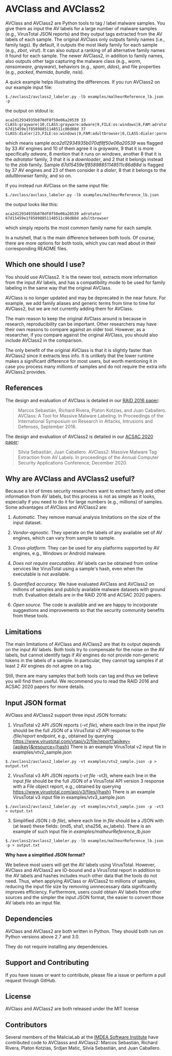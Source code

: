 # AVClass and AVClass2

AVClass and AVClass2 are Python tools to tag / label malware samples. 
You give them as input the AV labels for a large number of malware samples (e.g., VirusTotal JSON reports) 
and they output tags extracted from the AV labels of each sample. 
The original AVClass only outputs family names (i.e., family tags). 
By default, it outputs the most likely family for each sample (e.g., *zbot*, *virut*). 
It can also output a ranking of all alternative family names it found for each sample.
The newer AVClass2, in addition to family names, also outputs other tags capturing the malware class (e.g., *worm*, *ransomware*, *grayware*), behaviors (e.g., *spam*, *ddos*), and file properties (e.g., *packed*, *themida*, *bundle*, *nsis*). 

A quick example helps illustrating the differences. If you run AVClass2 on our example input file:

```shell
$./avclass2/avclass2_labeler.py -lb examples/malheurReference_lb.json -p
```

the output on stdout is:

```
aca2d12934935b070df8f50e06a20539 33 CLASS:grayware|10,CLASS:grayware:adware|9,FILE:os:windows|8,FAM:adrotator|8,CLASS:downloader|3,FAM:zlob|2
67d15459e1f85898851148511c86d88d 37 CLASS:dialer|23,FILE:os:windows|9,FAM:adultbrowser|8,CLASS:dialer:porndialer|7,CLASS:grayware|6,CLASS:grayware:tool|3,FAM:target|2
```
which means sample *aca2d12934935b070df8f50e06a20539* 
was flagged by 33 AV engines and 10 of them agree it is *grayware*, 9 that it is more specifically *adware*, 
8 mention that it runs on *windows*, another 8 that it is the *adrotator* family, 
3 that it is a *downloader*, and 2 that it belongs instead to the *zlob* family.
Sample *67d15459e1f85898851148511c86d88d* is flagged by 37 AV engines and 23 of them 
consider it a *dialer*, 8 that it belongs to the *adultbrowser* family, and so on.

If you instead run AVClass on the same input file:

```shell
$./avclass/avclass_labeler.py -lb examples/malheurReference_lb.json
```

the output looks like this:

```
aca2d12934935b070df8f50e06a20539 adrotator
67d15459e1f85898851148511c86d88d adultbrowser
``` 

which simply reports the most common family name for each sample.

In a nutshell, that is the main difference between both tools. 
Of course, there are more options for both tools, 
which you can read about in their corresponding README files. 


## Which one should I use?

You should use AVClass2. It is the newer tool, extracts more information 
from the input AV labels, and has a compatibility mode to be used for 
family labeling in the same way that the original AVClass. 

AVClass is no longer updated and may be deprecated in the near future. 
For example, we add family aliases and generic terms from time to time 
for AVClass2, but we are not currently adding them for AVClass.

The main reason to keep the original AVClass around is because in research, 
reproducibility can be important. 
Other researchers may have their own reasons to compare against an older tool. 
However, as a researcher, if you compare against the original AVClass, 
you should also include AVClass2 in the comparison.

The only benefit of the original AVClass is that it is slightly 
faster than AVClass2 since it extracts less info. 
It is unlikely that the lower runtime makes a significant difference 
for most users, but worth mentioning it in case you process many 
millions of samples and do not require the extra info AVClass2 provides. 


## References

The design and evaluation of AVClass is detailed in our 
[RAID 2016 paper](https://software.imdea.org/~juanca/papers/avclass_raid16.pdf):

> Marcos Sebastián, Richard Rivera, Platon Kotzias, and Juan Caballero. 
AVClass: A Tool for Massive Malware Labeling. 
In Proceedings of the International Symposium on Research in 
Attacks, Intrusions and Defenses,
September 2016.

The design and evaluation of AVClass2 is detailed in our
[ACSAC 2020 paper](https://arxiv.org/pdf/2006.10615.pdf):

> Silvia Sebastián, Juan Caballero. 
AVClass2: Massive Malware Tag Extraction from AV Labels. 
In proceedings of the Annual Computer Security Applications Conference, 
December 2020.

## Why are AVClass and AVClass2 useful?

Because a lot of times security researchers want to extract family and other 
information from AV labels, but this process is not as simple as it looks, 
especially if you need to do it for large numbers (e.g., millions) of samples. 
Some advantages of AVClass and AVClass2 are:

1. *Automatic.* They remove manual analysis limitations on the size of the 
input 
dataset.

2. *Vendor-agnostic.* They operate on the labels of any available set of AV 
engines, which can vary from sample to sample.

3. *Cross-platform.* They can be used for any platforms supported by AV 
engines, e.g., Windows or Android malware.

4. *Does not require executables.* AV labels can be obtained from online services
 like VirusTotal using a sample's hash, even when the executable is not available.

5. *Quantified accuracy.* We have evaluated AVClass and AVClass2 on millions of 
samples and publicly available malware datasets with ground truth. 
Evaluation details are in the RAID 2016 and ACSAC 2020 papers.

6. *Open source.* The code is available and we are happy to incorporate 
suggestions and improvements so that the security community benefits from 
these tools.

## Limitations

The main limitations of AVClass and AVClass2 are that its output depends 
on the input AV labels. 
Both tools try to compensate for the noise on the AV labels, 
but cannot identify tags if AV engines do not provide non-generic tokens 
in the labels of a sample. 
In particular, they cannot tag samples if at least 2 AV engines 
do not agree on a tag. 

Still, there are many samples that both tools can tag
and thus we believe you will find them useful.
We recommend you to read the RAID 2016 and ACSAC 2020 papers for more details.

## Input JSON format

AVClass and AVClass2 support three input JSON formats: 

1. VirusTotal v2 API JSON reports (*-vt file*), 
where each line in the input *file* should be the full JSON of a 
VirusTotal v2 API response to the */file/report* endpoint,
e.g., obtained by querying https://www.virustotal.com/vtapi/v2/file/report?apikey={apikey}&resource={hash}
There is an example VirusTotal v2 input file in examples/vtv2_sample.json

```shell
$./avclass2/avclass2_labeler.py -vt examples/vtv2_sample.json -p > output.txt
```

2. VirusTotal v3 API JSON reports (*-vt file -vt3*), 
where each line in the input *file* should be the full JSON of a VirusTotal API version 3 response with a *File* object report, 
e.g., obtained by querying https://www.virustotal.com/api/v3/files/{hash}
There is an example VirusTotal v3 input file in examples/vtv3_sample.json

```shell
$./avclass2/avclass2_labeler.py -vt examples/vtv3_sample.json -p -vt3 > output.txt
```

3. Simplified JSON (*-lb file*),
where each line in *file* should be a JSON 
with (at least) these fields:
{md5, sha1, sha256, av_labels}. 
There is an example of such input file in *examples/malheurReference_lb.json*

```shell
$./avclass2/avclass2_labeler.py -lb examples/malheurReference_lb.json -p > output.txt
```

**Why have a simplified JSON format?**

We believe most users will get the AV labels using VirusTotal. 
However, AVClass and AVClass2 are IO-bound and a VirusTotal report 
in addition to the AV labels and hashes includes 
much other data that the tools do not need. 
Thus, when applying AVClass or AVClass2 to millions of samples,
reducing the input file size by removing unnnecessary data 
significantly improves efficiency. 
Furthermore, users could obtain AV labels from other sources and 
the simpler the input JSON format, 
the easier to convert those AV labels into an input file.

## Dependencies

AVClass and AVClass2 are both written in Python. 
They should both run on Python versions above 2.7 and 3.0.

They do not require installing any dependencies.

## Support and Contributing

If you have issues or want to contribute, please file a issue or perform a 
pull request through GitHub.

## License

AVClass and AVClass2 are both released under the MIT license

## Contributors

Several members of the MaliciaLab at the [IMDEA Software Institute](http://software.imdea.org) 
have contributed code to AVClasss and AVClass2: 
Marcos Sebastián, Richard Rivera, Platon Kotzias, Srdjan Matic, Silvia Sebastián, and Juan Caballero.

